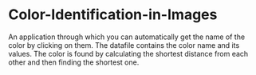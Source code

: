 # Color-Identification-in-Images
An application through which you can automatically get the name of the color by clicking on them.
The datafile contains the color name and its values.
The color is found by calculating the shortest distance from each other and then finding the shortest one.
